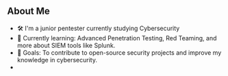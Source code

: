 ## About Me
- 🛠 I'm a junior pentester currently studying Cybersecurity
- 🌱 Currently learning: Advanced Penetration Testing, Red Teaming, and more about SIEM tools like Splunk.
- 🎯 Goals: To contribute to open-source security projects and improve my knowledge in cybersecurity.
-

